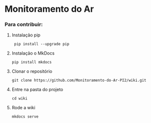 # Monitoramento do Ar

### Para contribuir:


1. Instalação pip
   ```
    pip install --upgrade pip
   ```

2. Instalação o MkDocs
   ```
   pip install mkdocs
   ```

3. Clonar o repositório
    ```
    git clone https://github.com/Monitoramento-do-Ar-PI2/wiki.git
    ```

4. Entre na pasta do projeto
   ```
   cd wiki
   ```

5. Rode a wiki
   ```
   mkdocs serve
   ```
